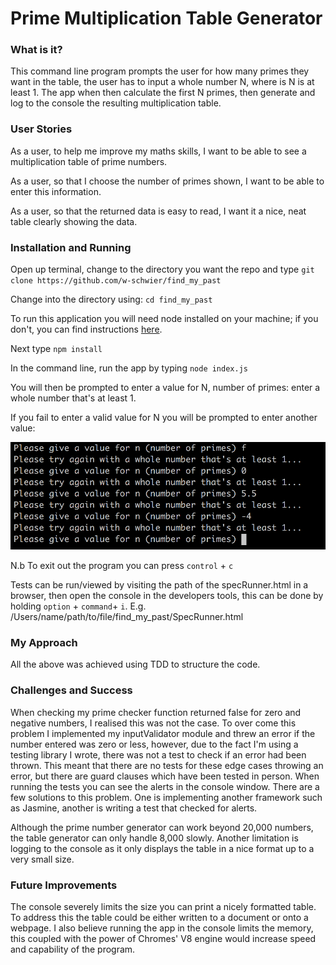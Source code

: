 # Prime Multiplication Table Generator


### What is it?

This command line program prompts the user for how many primes they want in the table, the user has to input a whole number N, where is N is at least 1. The app when then calculate the first N primes, then generate and log to the console the resulting multiplication table.

### User Stories

As a user, to help me improve my maths skills, I want to be able to see a multiplication table of prime numbers.

As a user, so that I choose the number of primes shown, I want to be able to enter this information.

As a user, so that the returned data is easy to read, I want it a nice, neat table clearly showing the data.

### Installation and Running

Open up terminal, change to the directory you want the repo and type ```git clone https://github.com/w-schwier/find_my_past```

Change into the directory using: ```cd find_my_past```

To run this application you will need node installed on your machine; if you don't, you can find instructions [here](https://nodejs.org/en/download/package-manager/#macos).

Next type ```npm install```

In the command line, run the app by typing ```node index.js```

You will then be prompted to enter a value for N, number of primes: enter a whole number that's at least 1.

If you fail to enter a valid value for N you will be prompted to enter another value:

![invalid_entry](screenshots/invalid_entry.png)

N.b To exit out the program you can press ```control``` + ```c```

Tests can be run/viewed by visiting the path of the specRunner.html in a browser, then open the console in the developers tools, this can be done by holding ```option``` + ```command```+ ```i```. E.g. /Users/name/path/to/file/find_my_past/SpecRunner.html

### My Approach

All the above was achieved using TDD to structure the code.

### Challenges and Success

When checking my prime checker function returned false for zero and negative numbers, I realised this was not the case. To over come this problem I implemented my inputValidator module and threw an error if the number entered was zero or less, however, due to the fact I'm using a testing library I wrote, there was not a test to check if an error had been thrown. This meant that there are no tests for these edge cases throwing an error, but there are guard clauses which have been tested in person. When running the tests you can see the alerts in the console window. There are a few solutions to this problem. One is implementing another framework such as Jasmine, another is writing a test that checked for alerts.

Although the prime number generator can work beyond 20,000 numbers, the table generator can only handle 8,000 slowly. Another limitation is logging to the console as it only displays the table in a nice format up to a very small size.

### Future Improvements

The console severely limits the size you can print a nicely formatted table. To address this the table could be either written to a document or onto a webpage. I also believe running the app in the console limits the memory, this coupled with the power of Chromes' V8 engine would increase speed and capability of the program.
